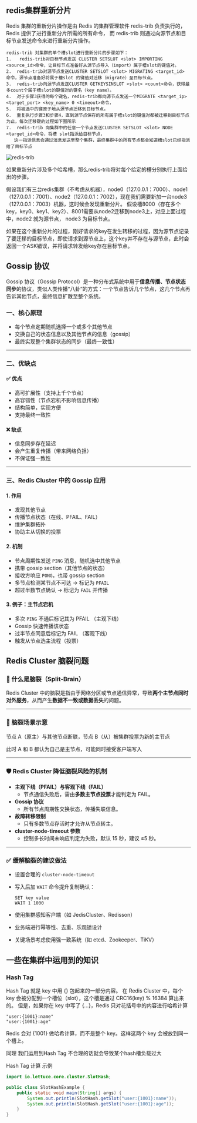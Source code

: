 ## redis集群重新分片

Redis 集群的重新分片操作是由 Redis 的集群管理软件 redis-trib 负责执行的， Redis 提供了进行重新分片所需的所有命令，
而 redis-trib 则通过向源节点和目标节点发送命令来进行重新分片操作。 

```
redis-trib 对集群的单个槽slot进行重新分片的步骤如下： 
1.   redis-trib对目标节点发送 CLUSTER SETSLOT <slot> IMPORTING <source_id>命令，让目标节点准备好从源节点导入（import）属于槽slot的键值对。
2.  redis-trib对源节点发送CLUSTER SETSLOT <slot> MIGRATING <target_id> 命令，源节点准备好将属于槽slot 的键值对迁移（migrate）至目标节点。
3.  redis-trib向源节点发送CLUSTER GETKEYSINSLOT <slot> <count>命令，获得最多count个属于槽slot的键值对的键名（key name）。
4.  对于步骤3获得的每个键名，redis-trib都向源节点发送一个MIGRATE <target_ip> <target_port> <key_name> 0 <timeout>命令，
5.  将被选中的键原子地从源节点迁移到目标节点。
6.  重复执行步骤3和步骤4，直到源节点保存的所有属于槽slot的键值对都被迁移到目标节点为止，每次迁移键的过程如下图所示
7.  redis-trib 向集群中的任意一个节点发送CLUSTER SETSLOT <slot> NODE <target_id>命令，将槽 slot指派给目标节点，
   这一指派信息会通过消息发送至整个集群，最终集群中的所有节点都会知道槽slot已经指派给了目标节点
```

![redis-trib](/image/redis/redis-trib.png)

如果重新分片涉及多个哈希槽，那么redis-trib将对每个给定的槽分别执行上面给出的步骤。

假设我们有三台redis集群（不考虑从机器），node0（127.0.0.1：7000）、node1（127.0.0.1：7001）、node2（127.0.0.1：7002），现在我们需要新加一台node3（127.0.0.1：7003）机器，这时候会发现重新分片。
假设槽8000（存在多个key，key0、key1、key2）、8001需要从node2迁移到node3上，对应上面过程中，node2 就为源节点， node3 为目标节点。

如果在这个重新分片的过程，刚好请求的key在发生转移的过程，因为源节点记录了要迁移的目标节点，即使请求到源节点上，这个key并不存在与源节点，此时会返回一个ASK错误，并将请求转发给key存在目标节点。

## Gossip 协议

Gossip 协议（Gossip Protocol）是一种分布式系统中用于**信息传播、节点状态同步**的协议，类似人类传播“八卦”的方式：一个节点告诉几个节点，这几个节点再告诉其他节点，最终信息扩散至整个系统。

### 一、核心原理

- 每个节点定期随机选择一个或多个其他节点
- 交换自己的状态信息以及其他节点的信息（gossip）
- 最终实现整个集群状态的同步（最终一致性）
---

### 二、优缺点

#### ✅ 优点
- 高可扩展性（支持上千个节点）
- 高容错性（节点宕机不影响信息传播）
- 结构简单，实现方便
- 支持最终一致性

#### ❌ 缺点
- 信息同步存在延迟
- 会产生重复传播（带来网络负担）
- 不保证强一致性

---

### 三、Redis Cluster 中的 Gossip 应用

#### 1. 作用
- 发现其他节点
- 传播节点状态（在线、PFAIL、FAIL）
- 维护集群拓扑
- 协助主从切换的投票

#### 2. 机制
- 节点周期性发送 `PING` 消息，随机选中其他节点
- 携带 gossip section（其他节点的状态）
- 接收方响应 `PONG`，也带 gossip section
- 多节点检测某节点不可达 → 标记为 `PFAIL`
- 超过半数节点确认 → 标记为 `FAIL` 并传播

#### 3. 例子：主节点宕机
- 多次 `PING` 不通后标记其为 PFAIL （主观下线）
- Gossip 快速传播该状态
- 过半节点同意后标记为 FAIL （客观下线）
- 触发从节点选主流程（投票）

## Redis Cluster 脑裂问题

### 📌 什么是脑裂（Split-Brain）

Redis Cluster 中的脑裂是指由于网络分区或节点通信异常，导致**两个主节点同时对外服务**，从而产生**数据不一致或数据丢失**的问题。

---

### 🧠 脑裂场景示意

节点 A（原主）与其他节点断联，节点 B（从）被集群投票为新的主节点

此时 A 和 B 都认为自己是主节点，可能同时接受客户端写入

---

### 🛡 Redis Cluster 降低脑裂风险的机制

- **主观下线（PFAIL）与客观下线（FAIL）**
  - 节点通信失败后，需由**多数主节点投票**才能判定为 FAIL。
- **Gossip 协议**
  - 所有节点周期性交换状态，传播失联信息。
- **故障转移限制**
  - 只有多数节点存活时才允许从节点转主。
- **cluster-node-timeout 参数**
  - 控制多长时间未响应判定为失败，默认 15 秒，建议 ≥5 秒。
---

### ✅ 缓解脑裂的建议做法

- 设置合理的 `cluster-node-timeout`
- 写入后加 `WAIT` 命令提升复制确认：
  ```redis
  SET key value
  WAIT 1 1000
- 使用集群感知客户端（如 JedisCluster、Redisson）

- 业务端进行幂等性、去重、乐观锁设计

- 关键场景考虑使用强一致系统（如 etcd、Zookeeper、TiKV）



## 一些在集群中运用到的知识

### Hash Tag

Hash Tag 就是 key 中用 {} 包起来的一部分内容。
在 Redis Cluster 中，每个 key 会被分配到一个槽位（slot），这个槽是通过 CRC16(key) % 16384 算出来的。
但是，如果你在 key 中写了 {...}，Redis 只对花括号中的内容进行哈希计算

```
"user:{1001}:name"
"user:{1001}:age"
```
Redis 会对 {1001} 做哈希计算，而不是整个 key。这样这两个 key 会被放到同一个槽上。

同理 我们运用到Hash Tag 不合理的话就会导致某个hash槽负载过大


Hash Tag 计算 示例
```java
import io.lettuce.core.cluster.SlotHash;

public class SlotHashExample {
    public static void main(String[] args) {
        System.out.println(SlotHash.getSlot("user:{1001}:name"));
        System.out.println(SlotHash.getSlot("user:{1001}:age"));
    }
}
```
